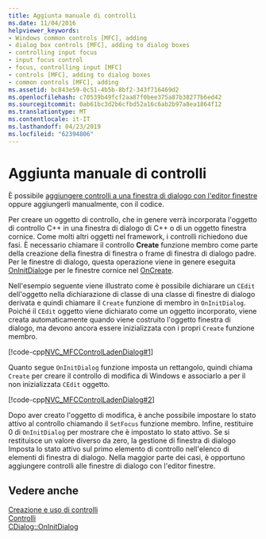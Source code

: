 ```yaml
---
title: Aggiunta manuale di controlli
ms.date: 11/04/2016
helpviewer_keywords:
- Windows common controls [MFC], adding
- dialog box controls [MFC], adding to dialog boxes
- controlling input focus
- input focus control
- focus, controlling input [MFC]
- controls [MFC], adding to dialog boxes
- common controls [MFC], adding
ms.assetid: bc843e59-0c51-4b5b-8bf2-343f716469d2
ms.openlocfilehash: c70539b49fcf2aa87f0bee375a87b38277b6ed42
ms.sourcegitcommit: 0ab61bc3d2b6cfbd52a16c6ab2b97a8ea1864f12
ms.translationtype: MT
ms.contentlocale: it-IT
ms.lasthandoff: 04/23/2019
ms.locfileid: "62394806"
---
```

# <a name="adding-controls-by-hand"></a>Aggiunta manuale di controlli

È possibile [aggiungere controlli a una finestra di dialogo con l'editor finestre](../mfc/using-the-dialog-editor-to-add-controls.md) oppure aggiungerli manualmente, con il codice.

Per creare un oggetto di controllo, che in genere verrà incorporata l'oggetto di controllo C++ in una finestra di dialogo di C++ o di un oggetto finestra cornice. Come molti altri oggetti nel framework, i controlli richiedono due fasi. È necessario chiamare il controllo **Create** funzione membro come parte della creazione della finestra di finestra o frame di finestra di dialogo padre. Per le finestre di dialogo, questa operazione viene in genere eseguita [OnInitDialog](../mfc/reference/cdialog-class.md#oninitdialog)e per le finestre cornice nel [OnCreate](../mfc/reference/cwnd-class.md#oncreate).

Nell'esempio seguente viene illustrato come è possibile dichiarare un `CEdit` dell'oggetto nella dichiarazione di classe di una classe di finestre di dialogo derivata e quindi chiamare il `Create` funzione di membro in `OnInitDialog`. Poiché il `CEdit` oggetto viene dichiarato come un oggetto incorporato, viene creata automaticamente quando viene costruito l'oggetto finestra di dialogo, ma devono ancora essere inizializzata con i propri `Create` funzione membro.

[!code-cpp[NVC_MFCControlLadenDialog#1](../mfc/codesnippet/cpp/adding-controls-by-hand_1.h)]

Quanto segue `OnInitDialog` funzione imposta un rettangolo, quindi chiama `Create` per creare il controllo di modifica di Windows e associarlo a per il non inizializzata `CEdit` oggetto.

[!code-cpp[NVC_MFCControlLadenDialog#2](../mfc/codesnippet/cpp/adding-controls-by-hand_2.cpp)]

Dopo aver creato l'oggetto di modifica, è anche possibile impostare lo stato attivo al controllo chiamando il `SetFocus` funzione membro. Infine, restituire 0 di `OnInitDialog` per mostrare che è impostato lo stato attivo. Se si restituisce un valore diverso da zero, la gestione di finestra di dialogo Imposta lo stato attivo sul primo elemento di controllo nell'elenco di elementi di finestra di dialogo. Nella maggior parte dei casi, è opportuno aggiungere controlli alle finestre di dialogo con l'editor finestre.

## <a name="see-also"></a>Vedere anche

[Creazione e uso di controlli](../mfc/making-and-using-controls.md)<br/>
[Controlli](../mfc/controls-mfc.md)<br/>
[CDialog::OnInitDialog](../mfc/reference/cdialog-class.md#oninitdialog)
